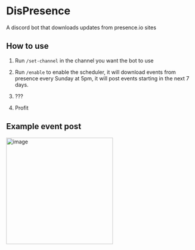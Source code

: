 # DisPresence
A discord bot that downloads updates from presence.io sites

## How to use

1. Run `/set-channel` in the channel you want the bot to use

2. Run `/enable` to enable the scheduler, it will download events from presence every Sunday at 5pm, it will post events starting in the next 7 days.
   
3. ???
   
4. Profit

## Example event post

<img width="286" alt="image" src="https://github.com/nlaha/DisPresence/assets/10292944/7d7f40f9-1d2c-474a-9c70-b872004c0dd7">
